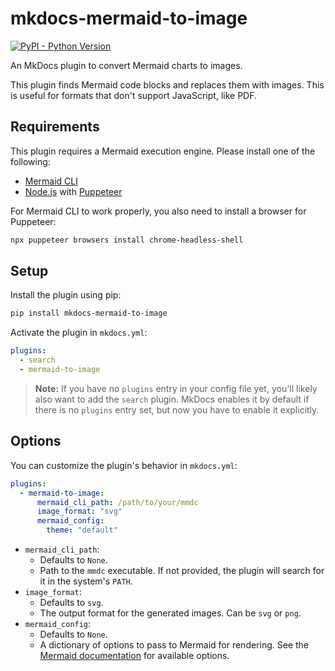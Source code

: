 # mkdocs-mermaid-to-image

[![PyPI - Python Version][python-image]][pypi-link]

An MkDocs plugin to convert Mermaid charts to images.

This plugin finds Mermaid code blocks and replaces them with images. This is useful for formats that don't support JavaScript, like PDF.

## Requirements

This plugin requires a Mermaid execution engine. Please install one of the following:

-   [Mermaid CLI](https://github.com/mermaid-js/mermaid-cli)
-   [Node.js](https://nodejs.org/) with [Puppeteer](https://pptr.dev/)

For Mermaid CLI to work properly, you also need to install a browser for Puppeteer:

```bash
npx puppeteer browsers install chrome-headless-shell
```

## Setup

Install the plugin using pip:

```bash
pip install mkdocs-mermaid-to-image
```

Activate the plugin in `mkdocs.yml`:

```yaml
plugins:
  - search
  - mermaid-to-image
```

> **Note:** If you have no `plugins` entry in your config file yet, you'll likely also want to add the `search` plugin. MkDocs enables it by default if there is no `plugins` entry set, but now you have to enable it explicitly.

## Options

You can customize the plugin's behavior in `mkdocs.yml`:

```yaml
plugins:
  - mermaid-to-image:
      mermaid_cli_path: /path/to/your/mmdc
      image_format: "svg"
      mermaid_config:
        theme: "default"
```

-   `mermaid_cli_path`:
    -   Defaults to `None`.
    -   Path to the `mmdc` executable. If not provided, the plugin will search for it in the system's `PATH`.
-   `image_format`:
    -   Defaults to `svg`.
    -   The output format for the generated images. Can be `svg` or `png`.
-   `mermaid_config`:
    -   Defaults to `None`.
    -   A dictionary of options to pass to Mermaid for rendering. See the [Mermaid documentation](https://mermaid.js.org/config/schema-docs/config.html) for available options.

[pypi-link]: https://pypi.org/project/mkdocs-mermaid-to-image/
[python-image]: https://img.shields.io/pypi/pyversions/mkdocs-mermaid-to-image?logo=python&logoColor=aaaaaa&labelColor=333333
